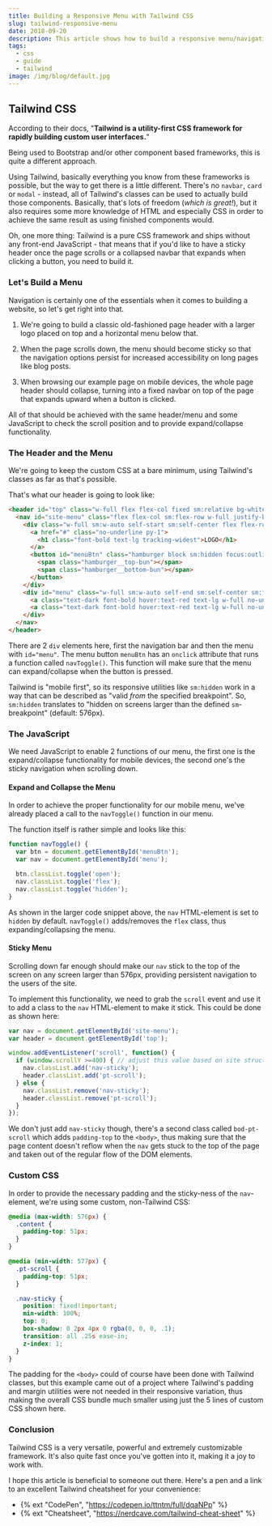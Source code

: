 ```yaml
---
title: Building a Responsive Menu with Tailwind CSS
slug: tailwind-responsive-menu
date: 2018-09-20
description: This article shows how to build a responsive menu/navigation with Tailwind CSS and also includes a CodePen example. Updated 03/2020.
tags:
  - css
  - guide
  - tailwind
image: /img/blog/default.jpg
---
```


## Tailwind CSS

According to their docs, "**Tailwind is a utility-first CSS framework for rapidly building custom user interfaces.**"

Being used to Bootstrap and/or other component based frameworks, this is quite a different approach.

Using Tailwind, basically everything you know from these frameworks is possible, but the way to get there is a little different. There's no `navbar`, `card` or `modal` - instead, all of Tailwind's classes can be used to actually build those components. Basically, that's lots of freedom (*which is great!*), but it also requires some more knowledge of HTML and especially CSS in order to achieve the same result as using finished components would.

Oh, one more thing: Tailwind is a pure CSS framework and ships without any front-end JavaScript - that means that if you'd like to have a sticky header once the page scrolls or a collapsed navbar that expands when clicking a button, you need to build it.

### Let's Build a Menu

Navigation is certainly one of the essentials when it comes to building a website, so let's get right into that.

1. We're going to build a classic old-fashioned page header with a larger logo placed on top and a horizontal menu below that.

2. When the page scrolls down, the menu should become sticky so that the navigation options persist for increased accessibility on long pages like blog posts.

3. When browsing our example page on mobile devices, the whole page header should collapse, turning into a fixed navbar on top of the page that expands upward when a button is clicked.

All of that should be achieved with the same header/menu and some JavaScript to check the scroll position and to provide expand/collapse functionality.

### The Header and the Menu

We're going to keep the custom CSS at a bare minimum, using Tailwind's classes as far as that's possible.

That's what our header is going to look like:

```html
<header id="top" class="w-full flex flex-col fixed sm:relative bg-white pin-t pin-r pin-l">
  <nav id="site-menu" class="flex flex-col sm:flex-row w-full justify-between items-center px-4 sm:px-6 py-1 bg-white shadow sm:shadow-none border-t-4 border-red-900">
    <div class="w-full sm:w-auto self-start sm:self-center flex flex-row sm:flex-none flex-no-wrap justify-between items-center">
      <a href="#" class="no-underline py-1">
        <h1 class="font-bold text-lg tracking-widest">LOGO</h1>
      </a>
      <button id="menuBtn" class="hamburger block sm:hidden focus:outline-none" type="button" onclick="navToggle();">
        <span class="hamburger__top-bun"></span>
        <span class="hamburger__bottom-bun"></span>
      </button>
    </div>
    <div id="menu" class="w-full sm:w-auto self-end sm:self-center sm:flex flex-col sm:flex-row items-center h-full py-1 pb-4 sm:py-0 sm:pb-0 hidden">
      <a class="text-dark font-bold hover:text-red text-lg w-full no-underline sm:w-auto sm:pr-4 py-2 sm:py-1 sm:pt-2" href="https://ttntm.me/blog/tailwind-responsive-menu/" target="_blank">About</a>
      <a class="text-dark font-bold hover:text-red text-lg w-full no-underline sm:w-auto sm:px-4 py-2 sm:py-1 sm:pt-2" href="#bottom">Features</a>
    </div>
  </nav>
</header>
```

There are 2 `div` elements here, first the navigation bar and then the menu with `id="menu"`. The menu button `menuBtn` has an `onclick` attribute that runs a function called `navToggle()`. This function will make sure that the menu can expand/collapse when the button is pressed.

Tailwind is "mobile first", so its responsive utilities like `sm:hidden` work in a way that can be described as "valid *from* the specified breakpoint". So, `sm:hidden` translates to "hidden on screens larger than the defined `sm`-breakpoint" (default: 576px).

### The JavaScript

We need JavaScript to enable 2 functions of our menu, the first one is the expand/collapse functionality for mobile devices, the second one's the sticky navigation when scrolling down.

#### Expand and Collapse the Menu

In order to achieve the proper functionality for our mobile menu, we've already placed a call to the `navToggle()` function in our menu.

The function itself is rather simple and looks like this:

```js
function navToggle() {
  var btn = document.getElementById('menuBtn');
  var nav = document.getElementById('menu');

  btn.classList.toggle('open');
  nav.classList.toggle('flex');
  nav.classList.toggle('hidden');
}
```

As shown in the larger code snippet above, the `nav` HTML-element is set to `hidden` by default. `navToggle()` adds/removes the `flex` class, thus expanding/collapsing the menu.

#### Sticky Menu

Scrolling down far enough should make our `nav` stick to the top of the screen on any screen larger than 576px, providing persistent navigation to the users of the site.

To implement this functionality, we need to grab the `scroll` event and use it to add a class to the `nav` HTML-element to make it stick. This could be done as shown here:

```js
var nav = document.getElementById('site-menu');
var header = document.getElementById('top');

window.addEventListener('scroll', function() {
  if (window.scrollY >=400) { // adjust this value based on site structure and header image height
    nav.classList.add('nav-sticky');
    header.classList.add('pt-scroll');
  } else {
    nav.classList.remove('nav-sticky');
    header.classList.remove('pt-scroll');
  }
});
```

We don't just add `nav-sticky` though, there's a second class called `bod-pt-scroll` which adds `padding-top` to the `<body>`, thus making sure that the page content doesn't reflow when the `nav` gets stuck to the top of the page and taken out of the regular flow of the DOM elements.

### Custom CSS

In order to provide the necessary padding and the sticky-ness of the `nav`-element, we're using some custom, non-Tailwind CSS:

```css
@media (max-width: 576px) {
  .content {
    padding-top: 51px;
  }
}

@media (min-width: 577px) {
  .pt-scroll {
    padding-top: 51px;
  }

  .nav-sticky {
    position: fixed!important;
    min-width: 100%;
    top: 0;
    box-shadow: 0 2px 4px 0 rgba(0, 0, 0, .1);
    transition: all .25s ease-in;
    z-index: 1;
  }
}
```

The padding for the `<body>` could of course have been done with Tailwind classes, but this example came out of a project where Tailwind's padding and margin utilities were not needed in their responsive variation, thus making the overall CSS bundle much smaller using just the 5 lines of custom CSS shown here.

### Conclusion

Tailwind CSS is a very versatile, powerful and extremely customizable framework. It's also quite fast once you've gotten into it, making it a joy to work with.

I hope this article is beneficial to someone out there. Here's a pen and a link to an excellent Tailwind cheatsheet for your convenience:

- {% ext "CodePen", "https://codepen.io/ttntm/full/dqaNPp" %}
- {% ext "Cheatsheet", "https://nerdcave.com/tailwind-cheat-sheet" %}